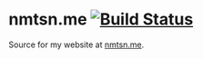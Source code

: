 nmtsn.me [![Build Status](https://travis-ci.org/nmoutschen/nmtsn.me.svg?branch=master)](https://travis-ci.org/nmoutschen/nmtsn.me)
========

Source for my website at [nmtsn.me](https://nmtsn.me/).
